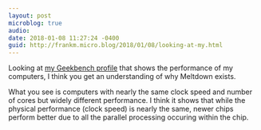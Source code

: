 ```yaml
---
layout: post
microblog: true
audio: 
date: 2018-01-08 11:27:24 -0400
guid: http://frankm.micro.blog/2018/01/08/looking-at-my.html
---
```

Looking at [my Geekbench profile](https://browser.geekbench.com/user/120423) that shows the performance of my computers, I think you get an understanding of why Meltdown exists. 

What you see is computers with nearly the same clock speed and number of cores but widely different performance. I think it shows that while the physical performance (clock speed) is nearly the same, newer chips perform better due to all the parallel processing occuring within the chip. 
